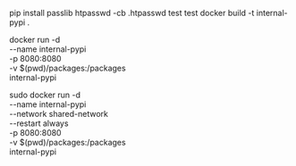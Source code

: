 pip install passlib
htpasswd -cb .htpasswd test test
docker build -t internal-pypi .

docker run -d \
  --name internal-pypi \
  -p 8080:8080 \
  -v $(pwd)/packages:/packages \
  internal-pypi

sudo docker run -d \
  --name internal-pypi \
  --network shared-network \
  --restart always \
  -p 8080:8080 \
  -v $(pwd)/packages:/packages \
  internal-pypi
